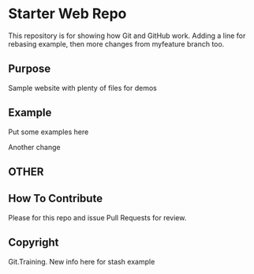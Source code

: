 # Starter Web Repo

This repository is for showing how Git and GitHub work.
Adding a line for rebasing example, then more changes from myfeature
branch too.

## Purpose

Sample website with plenty of files for demos

## Example

Put some examples here

Another change

## OTHER

## How To Contribute

Please for this repo and issue Pull Requests for review.

## Copyright

Git.Training. New info here for stash example